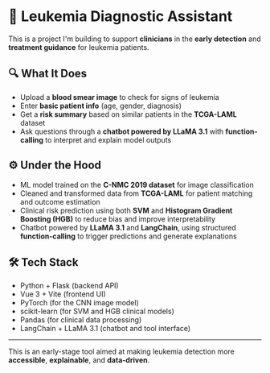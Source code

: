 # 🧠 Leukemia Diagnostic Assistant

This is a project I'm building to support **clinicians** in the **early detection** and **treatment guidance** for leukemia patients.

## 🔍 What It Does

- Upload a **blood smear image** to check for signs of leukemia  
- Enter **basic patient info** (age, gender, diagnosis)  
- Get a **risk summary** based on similar patients in the **TCGA-LAML** dataset  
- Ask questions through a **chatbot powered by LLaMA 3.1** with **function-calling** to interpret and explain model outputs  

## ⚙️ Under the Hood

- ML model trained on the **C-NMC 2019 dataset** for image classification  
- Cleaned and transformed data from **TCGA-LAML** for patient matching and outcome estimation  
- Clinical risk prediction using both **SVM** and **Histogram Gradient Boosting (HGB)** to reduce bias and improve interpretability  
- Chatbot powered by **LLaMA 3.1** and **LangChain**, using structured **function-calling** to trigger predictions and generate explanations  

## 🛠️ Tech Stack

- Python + Flask (backend API)  
- Vue 3 + Vite (frontend UI)  
- PyTorch (for the CNN image model)  
- scikit-learn (for SVM and HGB clinical models)  
- Pandas (for clinical data processing)  
- LangChain + LLaMA 3.1 (chatbot and tool interface)  

---

This is an early-stage tool aimed at making leukemia detection more **accessible**, **explainable**, and **data-driven**.
